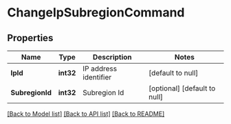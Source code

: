 # ChangeIpSubregionCommand

## Properties
Name | Type | Description | Notes
------------ | ------------- | ------------- | -------------
**IpId** | **int32** | IP address identifier | [default to null]
**SubregionId** | **int32** | Subregion Id | [optional] [default to null]

[[Back to Model list]](../README.md#documentation-for-models) [[Back to API list]](../README.md#documentation-for-api-endpoints) [[Back to README]](../README.md)


